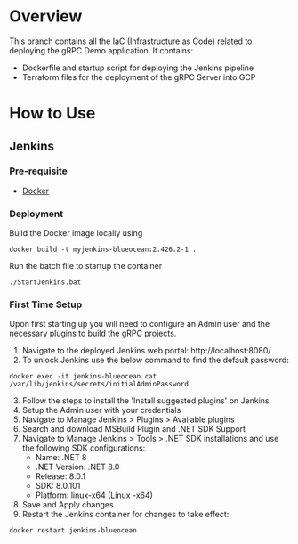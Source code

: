 # Overview
This branch contains all the IaC (Infrastructure as Code) related to deploying the gRPC Demo application. It contains:
- Dockerfile and startup script for deploying the Jenkins pipeline
- Terraform files for the deployment of the gRPC Server into GCP

# How to Use
## Jenkins
### Pre-requisite
- [Docker](https://docs.docker.com/engine/install/)

### Deployment
Build the Docker image locally using
```
docker build -t myjenkins-blueocean:2.426.2-1 .
```

Run the batch file to startup the container
```
./StartJenkins.bat
```

### First Time Setup
Upon first starting up you will need to configure an Admin user and the necessary plugins to build the gRPC projects.


1. Navigate to the deployed Jenkins web portal: http://localhost:8080/
2. To unlock Jenkins use the below command to find the default password:
```
docker exec -it jenkins-blueocean cat  /var/lib/jenkins/secrets/initialAdminPassword
```
3. Follow the steps to install the 'Install suggested plugins' on Jenkins
4. Setup the Admin user with your credentials
5. Navigate to Manage Jenkins > Plugins > Available plugins
6. Search and download MSBuild Plugin and .NET SDK Support
7. Navigate to Manage Jenkins > Tools > .NET SDK installations and use the following SDK configurations:
    - Name: .NET 8
    - .NET Version: .NET 8.0
    - Release: 8.0.1
    - SDK: 8.0.101
    - Platform: linux-x64 (Linux -x64)
8. Save and Apply changes
9. Restart the Jenkins container for changes to take effect:
```
docker restart jenkins-blueocean
```
